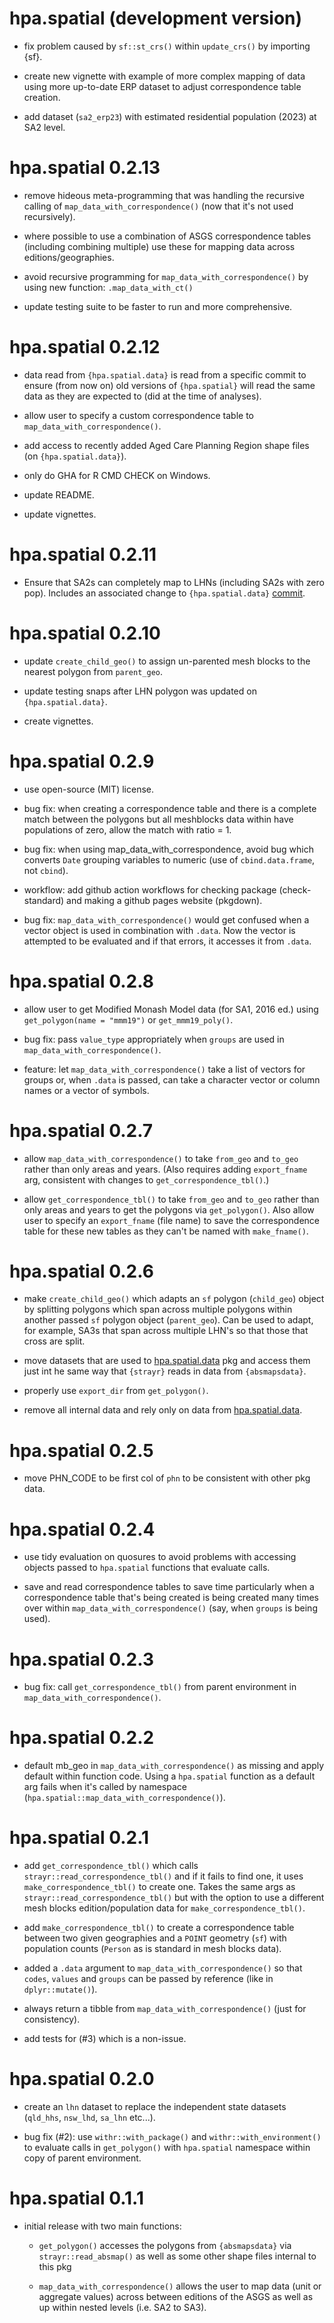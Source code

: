 # hpa.spatial (development version)

* fix problem caused by `sf::st_crs()` within `update_crs()` by importing {sf}.

* create new vignette with example of more complex mapping of data using 
  more up-to-date ERP dataset to adjust correspondence table creation.

* add dataset (`sa2_erp23`) with estimated residential population (2023) at SA2
  level.

# hpa.spatial 0.2.13

* remove hideous meta-programming that was handling the recursive calling of 
  `map_data_with_correspondence()` (now that it's not used recursively).

* where possible to use a combination of ASGS correspondence tables (including
  combining multiple) use these for mapping data across editions/geographies.

* avoid recursive programming for `map_data_with_correspondence()` by using new
  function: `.map_data_with_ct()`

* update testing suite to be faster to run and more comprehensive.

# hpa.spatial 0.2.12

* data read from `{hpa.spatial.data}` is read from a specific commit to ensure
  (from now on) old versions of `{hpa.spatial}` will read the same data as they
  are expected to (did at the time of analyses).

* allow user to specify a custom correspondence table to 
  `map_data_with_correspondence()`.

* add access to recently added Aged Care Planning Region shape files 
  (on `{hpa.spatial.data}`).

* only do GHA for R CMD CHECK on Windows.

* update README.

* update vignettes.

# hpa.spatial 0.2.11

* Ensure that SA2s can completely map to LHNs (including SA2s with zero pop).
  Includes an associated change to `{hpa.spatial.data}` [commit](https://github.com/healthpolicyanalysis/hpa.spatial.data/commit/b1e28f35a90af27de5078dfecfd3b43d01bc3789).

# hpa.spatial 0.2.10

* update `create_child_geo()` to assign un-parented mesh blocks to the nearest
  polygon from `parent_geo`.

* update testing snaps after LHN polygon was updated on `{hpa.spatial.data}`.

* create vignettes.

# hpa.spatial 0.2.9

* use open-source (MIT) license.

* bug fix: when creating a correspondence table and there is a complete match 
  between the polygons but all meshblocks data within have populations of zero,
  allow the match with ratio = 1.

* bug fix: when using map_data_with_correspondence, avoid bug which converts 
  `Date` grouping variables to numeric (use of `cbind.data.frame`, not `cbind`).
  
* workflow: add github action workflows for checking package (check-standard) and
  making a github pages website (pkgdown).

* bug fix: `map_data_with_correspondence()` would get confused when a vector
  object is used in combination with `.data`. Now the vector is attempted to be 
  evaluated and if that errors, it accesses it from `.data`.

# hpa.spatial 0.2.8

* allow user to get Modified Monash Model data (for SA1, 2016 ed.) using 
  `get_polygon(name = "mmm19")` or `get_mmm19_poly()`.

* bug fix: pass `value_type` appropriately when `groups` are used in 
  `map_data_with_correspondence()`.
  
* feature: let `map_data_with_correspondence()` take a list of vectors for 
  groups or, when `.data` is passed, can take a character vector or column names
  or a vector of symbols.

# hpa.spatial 0.2.7

* allow `map_data_with_correspondence()` to take `from_geo` and `to_geo` rather
  than only areas and years. (Also requires adding `export_fname` arg, 
  consistent with changes to `get_correspondence_tbl()`.)

* allow `get_correspondence_tbl()` to take `from_geo` and `to_geo` rather than
  only areas and years to get the polygons via `get_polygon()`. Also allow user
  to specify an `export_fname` (file name) to save the correspondence table for 
  these new tables as they can't be named with `make_fname()`.

# hpa.spatial 0.2.6

* make `create_child_geo()` which adapts an `sf` polygon (`child_geo`) object by
  splitting polygons which span across multiple polygons within another passed
  `sf` polygon object (`parent_geo`). Can be used to adapt, for example, SA3s
  that span across multiple LHN's so that those that cross are split.

* move datasets that are used to 
  [hpa.spatial.data](https://github.com/healthpolicyanalysis/hpa.spatial.data) 
  pkg and access them just int he same way that `{strayr}` reads in data from 
  `{absmapsdata}`.

* properly use `export_dir` from `get_polygon()`.

* remove all internal data and rely only on data from
  [hpa.spatial.data](https://github.com/healthpolicyanalysis/hpa.spatial.data).

# hpa.spatial 0.2.5

* move PHN_CODE to be first col of `phn` to be consistent with other pkg data.

# hpa.spatial 0.2.4

* use tidy evaluation on quosures to avoid problems with accessing objects 
  passed to `hpa.spatial` functions that evaluate calls.

* save and read correspondence tables to save time particularly when a 
  correspondence table that's being created is being created many times over
  within `map_data_with_correspondence()` (say, when `groups` is being used).

# hpa.spatial 0.2.3

* bug fix: call `get_correspondence_tbl()` from parent environment in 
  `map_data_with_correspondence()`.

# hpa.spatial 0.2.2

* default mb_geo in `map_data_with_correspondence()` as missing and apply 
  default within function code. Using a `hpa.spatial` function as a default arg 
  fails when it's called by namespace 
  (`hpa.spatial::map_data_with_correspondence()`).

# hpa.spatial 0.2.1

* add `get_correspondence_tbl()` which calls `strayr::read_correspondence_tbl()`
  and if it fails to find one, it uses `make_correspondence_tbl()` to create 
  one. Takes the same args as `strayr::read_correspondence_tbl()` but with the 
  option to use a different mesh blocks edition/population data for 
  `make_correspondence_tbl()`.

* add `make_correspondence_tbl()` to create a correspondence table between two
  given geographies and a `POINT` geometry (`sf`) with population counts 
  (`Person` as is standard in mesh blocks data).

* added a `.data` argument to `map_data_with_correspondence()` so that `codes`,
  `values` and `groups` can be passed by reference (like in `dplyr::mutate()`).
  
* always return a tibble from `map_data_with_correspondence()` (just for 
  consistency).

* add tests for (#3) which is a non-issue.

# hpa.spatial 0.2.0

* create an `lhn` dataset to replace the independent state datasets (`qld_hhs`,
  `nsw_lhd`, `sa_lhn` etc...).

* bug fix (#2): use `withr::with_package()` and `withr::with_environment()` to 
  evaluate calls in `get_polygon()` with `hpa.spatial` namespace within copy of 
  parent environment.

# hpa.spatial 0.1.1

* initial release with two main functions:

  * `get_polygon()` accesses the polygons from `{absmapsdata}` via 
  `strayr::read_absmap()` as well as some other shape files internal to this pkg
  
  * `map_data_with_correspondence()` allows the user to map data (unit or 
  aggregate values) across between editions of the ASGS as well as up within
  nested levels (i.e. SA2 to SA3).
  
